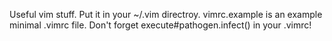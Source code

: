 Useful vim stuff. Put it in your ~/.vim directroy. 
vimrc.example is an example minimal .vimrc file.
Don't forget execute#pathogen.infect() in your .vimrc!

